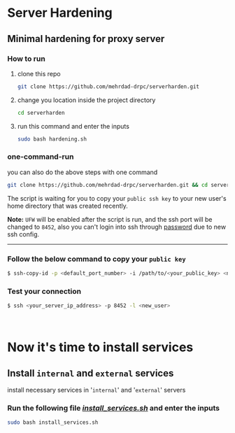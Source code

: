 # Server Hardening

## Minimal hardening for proxy server

### How to run

1. clone this repo

   ```bash
   git clone https://github.com/mehrdad-drpc/serverharden.git
   ```

2. change you location inside the project directory

   ```bash
   cd serverharden
   ```

3. run this command and enter the inputs

   ```bash
   sudo bash hardening.sh
   ```

### one-command-run

you can also do the above steps with one command

```bash
git clone https://github.com/mehrdad-drpc/serverharden.git && cd serverharden && sudo bash hardening.sh
```

The script is waiting for you to copy your `public ssh key` to your new user's home directory that was created recently.

**Note:** `UFW` will be enabled after the script is run, and the ssh port will be changed to `8452`, also you can't login into ssh through [password](https://github.com/mehrdad-drpc/serverharden/blob/edc3601d1befeb838a87acca3e3294eac1698990/sshd_config#L9) due to new ssh config.

---

### Follow the below command to copy your `public key`

```bash
$ ssh-copy-id -p <default_port_number> -i /path/to/<your_public_key> <new_user>@<server_address>
```

### Test your connection

```bash
$ ssh <your_server_ip_address> -p 8452 -l <new_user>
```

<br/>

# Now it's time to install services

## Install `internal` and `external` services

install necessary services in '`internal`' and '`external`' servers

### Run the following file [_install_services.sh_](install_services.sh) and enter the inputs

```bash
sudo bash install_services.sh
```
